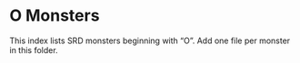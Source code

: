 # O Monsters

This index lists SRD monsters beginning with “O”. Add one file per monster in this folder.

